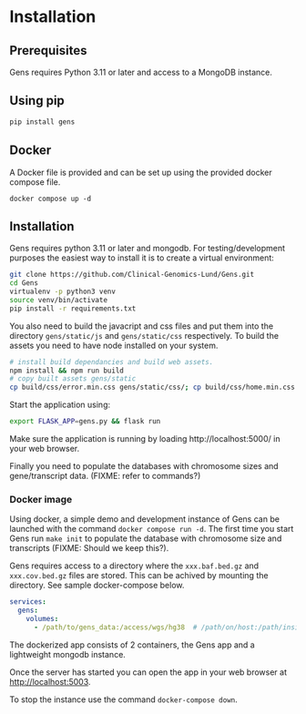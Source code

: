 # Installation

## Prerequisites

Gens requires Python 3.11 or later and access to a MongoDB instance.

## Using pip

```bash
pip install gens
```

## Docker

A Docker file is provided and can be set up using the provided docker compose file.

```
docker compose up -d
```


## Installation

Gens requires python 3.11 or later and mongodb. For testing/development purposes the easiest way to install it is to create a virtual environment:

``` bash
git clone https://github.com/Clinical-Genomics-Lund/Gens.git
cd Gens
virtualenv -p python3 venv
source venv/bin/activate
pip install -r requirements.txt
```

You also need to build the javacript and css files and put them into the directory `gens/static/js` and `gens/static/css` respectively. To build the assets you need to have node installed on your system.
``` bash
# install build dependancies and build web assets.
npm install && npm run build
# copy built assets gens/static
cp build/css/error.min.css gens/static/css/; cp build/css/home.min.css build/css/about.min.css build/css/landing.min.css gens/blueprints/home/static/; cp build/*/gens.min.* gens/blueprints/gens/static/
```

Start the application using:
``` bash
export FLASK_APP=gens.py && flask run
```

Make sure the application is running by loading http://localhost:5000/ in your web browser.

Finally you need to populate the databases with chromosome sizes and gene/transcript data. (FIXME: refer to commands?)

### Docker image

Using docker, a simple demo and development instance of Gens can be launched with the command `docker compose run -d`. The first time you start Gens run `make init` to populate the database with chromosome size and transcripts (FIXME: Should we keep this?).

Gens requires access to a directory where the `xxx.baf.bed.gz` and `xxx.cov.bed.gz` files are stored. This can be achived by mounting the directory. See sample docker-compose below.

``` yaml
services:
  gens:
    volumes:
      - /path/to/gens_data:/access/wgs/hg38  # /path/on/host:/path/inside/container
```

The dockerized app consists of 2 containers, the Gens app and a lightweight mongodb instance.

Once the server has started you can open the app in your web browser at [http://localhost:5003](http://localhost:5003).

To stop the instance use the command `docker-compose down`.
